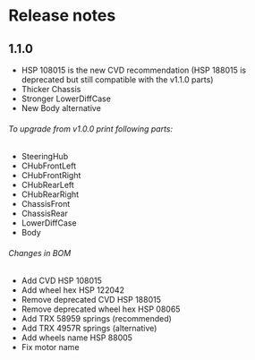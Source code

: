 # Release notes

## 1.1.0

- HSP 108015 is the new CVD recommendation (HSP 188015 is deprecated but still compatible with the v1.1.0 parts)
- Thicker Chassis
- Stronger LowerDiffCase
- New Body alternative

###### To upgrade from v1.0.0 print following parts:
- SteeringHub
- CHubFrontLeft
- CHubFrontRight
- CHubRearLeft
- CHubRearRight
- ChassisFront
- ChassisRear
- LowerDiffCase
- Body

###### Changes in BOM
- Add CVD HSP 108015
- Add wheel hex HSP 122042
- Remove deprecated CVD HSP 188015
- Remove deprecated wheel hex HSP 08065
- Add TRX 58959 springs (recommended) 
- Add TRX 4957R springs (alternative)
- Add wheels name HSP 88005
- Fix motor name